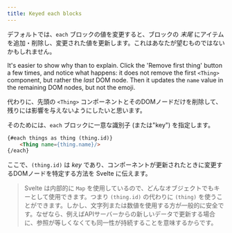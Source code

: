 ```yaml
---
title: Keyed each blocks
---
```


デフォルトでは、`each` ブロックの値を変更すると、ブロックの *末尾* にアイテムを追加・削除し、変更された値を更新します。これはあなたが望むものではないかもしれません。

It's easier to show why than to explain. Click the 'Remove first thing' button a few times, and notice what happens: it does not remove the first `<Thing>` component, but rather the *last* DOM node. Then it updates the `name` value in the remaining DOM nodes, but not the emoji. 

代わりに、先頭の `<Thing>` コンポーネントとそのDOMノードだけを削除して、残りには影響を与えないようにしたいと思います。

そのためには、`each` ブロックに一意な識別子 (または"key") を指定します。

```html
{#each things as thing (thing.id)}
	<Thing name={thing.name}/>
{/each}
```

ここで、`(thing.id)` は *key* であり、コンポーネントが更新されたときに変更するDOMノードを特定する方法を Svelte に伝えます。

> Svelte は内部的に `Map` を使用しているので、どんなオブジェクトでもキーとして使用できます。つまり `(thing.id)` の代わりに `(thing)` を使うことができます。しかし、文字列または数値を使用する方が一般的に安全です。なぜなら、例えばAPIサーバーからの新しいデータで更新する場合に、参照が等しくなくても同一性が持続することを意味するからです。
